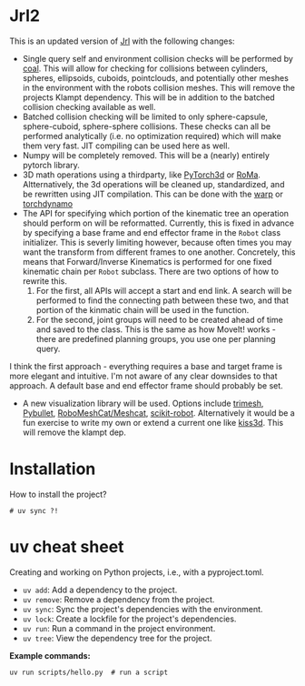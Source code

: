 # Jrl2
This is an updated version of [Jrl](https://github.com/jstmn) with the following changes:
* Single query self and environment collision checks will be performed by [coal](https://github.com/coal-library/coal). This will allow for checking for collisions between cylinders, spheres, ellipsoids, cuboids, pointclouds, and potentially other meshes in the environment with the robots collision meshes. This will remove the projects Klampt dependency. This will be in addition to the batched collision checking available as well.
* Batched collision checking will be limited to only sphere-capsule, sphere-cuboid, sphere-sphere collisions. These checks can all be performed analytically (i.e. no optimization required) which will make them very fast. JIT compiling can be used here as well.
* Numpy will be completely removed. This will be a (nearly) entirely pytorch library.
* 3D math operations using a thirdparty, like [PyTorch3d](https://pytorch3d.org/) or [RoMa](https://naver.github.io/roma/). Altternatively, the 3d operations will be cleaned up, standardized, and be rewritten using JIT compilation. This can be done with the [warp](https://github.com/NVIDIA/warp) or [torchdynamo](https://github.com/pytorch/torchdynamo)
* The API for specifying which portion of the kinematic tree an operation should perform on will be reformatted. Currently, this is fixed in advance by specifying a base frame and end effector frame in the `Robot` class initializer. This is severly limiting however, because often times you may want the transform from different frames to one another. Concretely, this means that Forward/Inverse Kinematics is performed for one fixed kinematic chain per `Robot` subclass. There are two options of how to rewrite this. 
  1. For the first, all APIs will accept a start and end link. A search will be performed to find the connecting path between these two, and that portion of the kinmatic chain will be used in the function. 
  2. For the second, joint groups will need to be created ahead of time and saved to the class. This is the same as how MoveIt! works - there are predefined planning groups, you use one per planning query. 

 I think the first approach - everything requires a base and target frame is more elegant and intuitive. I'm not aware of any clear downsides to that approach. A default base and end effector frame should probably be set.
* A new visualization library will be used. Options include [trimesh](https://github.com/mikedh/trimesh), [Pybullet](Pybullet), [RoboMeshCat/Meshcat](https://github.com/petrikvladimir/RoboMeshCat), [scikit-robot](https://github.com/iory/scikit-robot). Alternatively it would be a fun exercise to write my own or extend a current one like [kiss3d](kiss3d). This will remove the klampt dep.



# Installation

How to install the project?
```
# uv sync ?!
```

# uv cheat sheet

Creating and working on Python projects, i.e., with a pyproject.toml.

- `uv add`: Add a dependency to the project.
- `uv remove`: Remove a dependency from the project.
- `uv sync`: Sync the project's dependencies with the environment.
- `uv lock`: Create a lockfile for the project's dependencies.
- `uv run`: Run a command in the project environment.
- `uv tree`: View the dependency tree for the project.


**Example commands:**
```
uv run scripts/hello.py  # run a script
```

